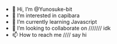 - 👋 Hi, I’m @Yunosuke-bit
- 👀 I’m interested in capibara
- 🌱 I’m currently learning Javascript
- 💞️ I’m looking to collaborate on /////// idk
- 📫 How to reach me //// say hi

<!---
Yunosuke-bit/Yunosuke-bit is a ✨ special ✨ repository because its `README.md` (this file) appears on your GitHub profile.
You can click the Preview link to take a look at your changes.
--->
